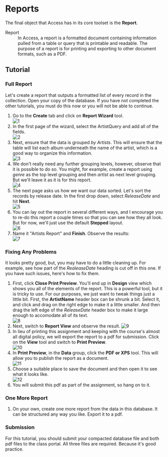 # Reports

The final object that Access has in its core toolset is the **Report**.

<dl>
    <dt>Report</dt>
    <dd>In Access, a report is a formatted document containing information pulled from a table or query that is printable and readable. The purpose of a report is for printing and exporting to other document formats, such as a PDF.</dd>
</dl>

## Tutorial

### Full Report

Let's create a report that outputs a formatted list of every record in the collection. Open your copy of the database. If you have not completed the other tutorials, you must do this now or you will not be able to continue.

1. Go to the **Create** tab and click on **Report Wizard** tool. <br> ![1][1]
1. In the first page of the wizard, select the ArtistQuery and add all of the fields. <br> ![2][2]
1. Next, ensure that the data is grouped *by Artists*. This will ensure that the table will list each album underneath the name of the artist, which is a good way to organize this information.<br> ![3][3]
1. We don't really need any further grouping levels, however, observe that it is possible to do so. You might, for example, create a report using *genre* as the top level grouping and then *artist* as next level grouping. But we'll leave it as it is for this report. <br> ![4][4]
1. The next page asks us how we want our data sorted. Let's sort the records by release date. In the first drop down, select *ReleaseDate* and hit **Next**. <br> ![5][5]
1. You can lay out the report in several different ways, and I encourage you to re-do this report a couple times so that you can see how they all look. But for now, we'll just use the default **Stepped** layout. <br> ![6][6]
1. Name it "Artists Report" and **Finish**. Observe the results: <br> ![7][7]

### Fixing Any Problems

It looks pretty good, but, you may have to do a little cleaning up. For example, see how part of the *RealeaseDate* heading is cut off in this one. If you have such issues, here's how to fix them.
 
1. First, click **Close Print Preview**. You'll end up in **Design** view which shows you all of the elements of the report. This is a powerful tool, but it is tricky to use. For our purposes, we just want to tweak things just a little bit. First, the **ArtistName** header box can be shrunk a bit. Select it, and click and drag on the right edge to make it a little smaller. And then drag the left edge of the *ReleaseDate* header box to make it large enough to accomodate all of its text. <br> ![8][8]
1. Next, switch to **Report View** and observe the result. ![9][9]
1. In lieu of printing this assignment and keeping with the course's almost all digital policy, we will export the report to a pdf for submission. Click on the **View** tool and switch to **Print Preview**.<br> ![10][10]
1. In **Print Preview**, in the **Data** group, click the **PDF or XPS** tool. This will allow you to publish the report as a document. <br> ![11][11]
1. Choose a suitable place to save the document and then open it to see what it looks like. <br> ![12][12]
1. You will submit this pdf as part of the assignment, so hang on to it.

### One More Report

1. On your own, create one more report from the data in this database. It can be structured any way you like. Export it to a pdf.

### Submission

For this tutorial, you should submit your compacted database file and both pdf files to the class portal. All three files are required. Because it's good practice.

<!-- IMAGES -->

[1]: images/reports/1.png
[2]: images/reports/2.png
[3]: images/reports/3.png
[4]: images/reports/4.png
[5]: images/reports/5.png
[6]: images/reports/6.png
[7]: images/reports/7.png
[8]: images/reports/8.png
[9]: images/reports/9.png
[10]: images/reports/10.png
[11]: images/reports/11.png
[12]: images/reports/12.png

